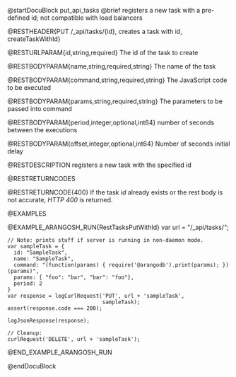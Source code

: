
@startDocuBlock put_api_tasks
@brief registers a new task with a pre-defined id; not compatible with load balancers

@RESTHEADER{PUT /_api/tasks/{id}, creates a task with id, createTaskWithId}

@RESTURLPARAM{id,string,required}
The id of the task to create

@RESTBODYPARAM{name,string,required,string}
The name of the task

@RESTBODYPARAM{command,string,required,string}
The JavaScript code to be executed

@RESTBODYPARAM{params,string,required,string}
The parameters to be passed into command

@RESTBODYPARAM{period,integer,optional,int64}
number of seconds between the executions

@RESTBODYPARAM{offset,integer,optional,int64}
Number of seconds initial delay

@RESTDESCRIPTION
registers a new task with the specified id

@RESTRETURNCODES

@RESTRETURNCODE{400}
If the task *id* already exists or the rest body is not accurate, *HTTP 400* is returned.

@EXAMPLES

@EXAMPLE_ARANGOSH_RUN{RestTasksPutWithId}
    var url = "/_api/tasks/";

    // Note: prints stuff if server is running in non-daemon mode.
    var sampleTask = {
      id: "SampleTask",
      name: "SampleTask",
      command: "(function(params) { require('@arangodb').print(params); })(params)",
      params: { "foo": "bar", "bar": "foo"},
      period: 2
    }
    var response = logCurlRequest('PUT', url + 'sampleTask',
                                  sampleTask);
    assert(response.code === 200);

    logJsonResponse(response);

    // Cleanup:
    curlRequest('DELETE', url + 'sampleTask');
@END_EXAMPLE_ARANGOSH_RUN

@endDocuBlock
